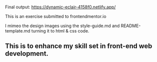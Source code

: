 Final output: https://dynamic-eclair-4158f0.netlify.app/

This is an exercise submitted to frontendmentor.io

I mimeo the design images using the style-guide.md and README-template.md turning it to html & css code.

## This is to enhance my skill set in front-end web development. 

